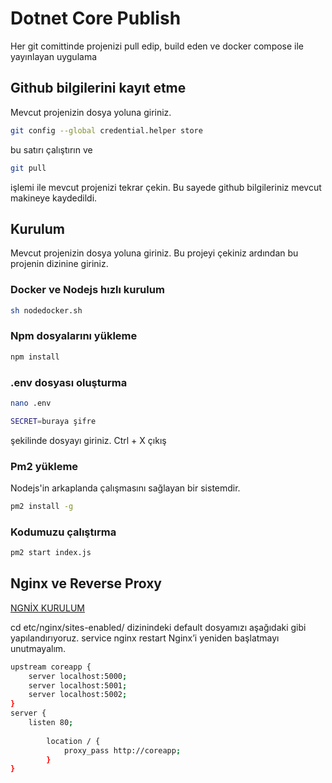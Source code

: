 # Dotnet Core Publish

Her git comittinde projenizi pull edip, build eden ve docker compose ile yayınlayan uygulama

## Github bilgilerini kayıt etme
Mevcut projenizin dosya yoluna giriniz.

```bash
git config --global credential.helper store
```
bu satırı çalıştırın ve

```bash
git pull
```
işlemi ile mevcut projenizi tekrar çekin. 
Bu sayede github bilgileriniz mevcut makineye kaydedildi.

## Kurulum

Mevcut projenizin dosya yoluna giriniz. Bu projeyi çekiniz ardından bu projenin dizinine giriniz.

### Docker ve Nodejs hızlı kurulum

```bash
sh nodedocker.sh
```

### Npm dosyalarını yükleme

```bash
npm install 
```
### .env dosyası oluşturma

```bash
nano .env
```

```bash
SECRET=buraya şifre 
```
şekilinde dosyayı giriniz. Ctrl + X çıkış

### Pm2 yükleme

Nodejs'in arkaplanda çalışmasını sağlayan bir sistemdir.

```bash
pm2 install -g
```

### Kodumuzu çalıştırma 

```bash
pm2 start index.js
```

## Nginx ve Reverse Proxy

[NGNİX KURULUM](https://www.digitalocean.com/community/tutorials/how-to-install-nginx-on-ubuntu-18-04)

cd etc/nginx/sites-enabled/ dizinindeki default dosyamızı aşağıdaki gibi yapılandırıyoruz.  service nginx restart Nginx’i yeniden başlatmayı unutmayalım.

```bash
upstream coreapp {
    server localhost:5000;
    server localhost:5001;
    server localhost:5002;
}
server {
    listen 80;
 
        location / {
            proxy_pass http://coreapp;
        }
}
```
